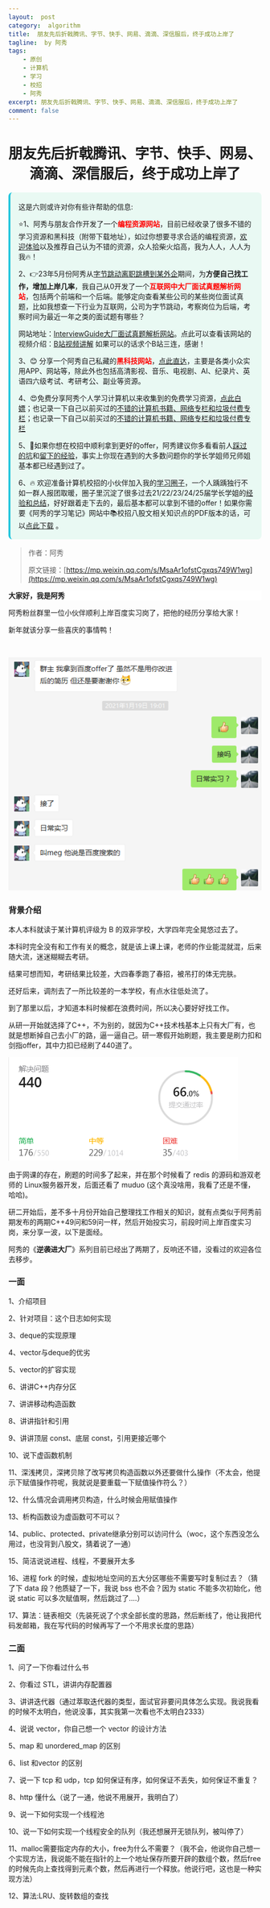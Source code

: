 ```yaml
---
layout:  post
category:  algorithm
title:  朋友先后折戟腾讯、字节、快手、网易、滴滴、深信服后，终于成功上岸了
tagline:  by 阿秀
tags:
    - 原创
    - 计算机
    - 学习
    - 校招
    - 阿秀
excerpt: 朋友先后折戟腾讯、字节、快手、网易、滴滴、深信服后，终于成功上岸了
comment: false
---
```


<h1 align="center">
  朋友先后折戟腾讯、字节、快手、网易、滴滴、深信服后，终于成功上岸了
</h1>
<div style="border-color: #24C6DC;
            background-color: #e9f9f3;         
            margin: 1rem 0;
        padding: .25rem 1rem;
        border-left-width: .3rem;
        border-left-style: solid;
        border-radius: .5rem;
        color: inherit;">
  <p>这是六则或许对你有些许帮助的信息:</p>
<p>⭐️1、阿秀与朋友合作开发了一个<span style="font-weight:bold;color:red">编程资源网站</span>，目前已经收录了很多不错的学习资源和黑科技（附带下载地址），如过你想要寻求合适的编程资源，<a href="https://tools.interviewguide.cn/home" style="text-decoration: underline" target="_blank">欢迎体验</a>以及推荐自己认为不错的资源，众人拾柴火焰高，我为人人，人人为我🔥！</p>  <p>2、👉23年5月份阿秀从<a style="text-decoration: underline" href="https://mp.weixin.qq.com/s?__biz=Mzk0ODU4MzEzMw==&mid=2247512170&idx=1&sn=c4a04a383d2dfdece676b75f17224e78" target="_blank">字节跳动离职跳槽到某外企</a>期间，为<span style="font-weight:bold">方便自己找工作，增加上岸几率</span>，我自己从0开发了一个<span style="font-weight:bold;color:red">互联网中大厂面试真题解析网站</span>，包括两个前端和一个后端。能够定向查看某些公司的某些岗位面试真题，比如我想查一下行业为互联网，公司为字节跳动，考察岗位为后端，考察时间为最近一年之类的面试题有哪些？
<div align="center">
</div>网站地址：<a style="text-decoration: underline" href="https://top.interviewguide.cn/" target="_blank">InterviewGuide大厂面试真题解析网站</a>。点此可以查看该网站的视频介绍：<a style="text-decoration: underline" href="https://www.bilibili.com/video/BV1f94y1C7BL" target="_blank">B站视频讲解</a>   如果可以的话求个B站三连，感谢！
    </p>3、😊
    分享一个阿秀自己私藏的<span style="font-weight:bold;color:red">黑科技网站</span>，<a style="text-decoration: underline" href="https://hkjtz.cn/" target="_blank">点此直达</a>，主要是各类小众实用APP、网站等，除此外也包括高清影视、音乐、电视剧、AI、纪录片、英语四六级考试、考研考公、副业等资源。
  </p>
  <p>4、😍免费分享阿秀个人学习计算机以来收集到的免费学习资源，<a style="text-decoration: underline" href="/notes/07-resources/01-free/01-introduce.html" target="_blank">点此白嫖</a>；也记录一下自己以前买过的<a style="text-decoration: underline" href="/notes/07-resources/02-precious.html" target="_blank">不错的计算机书籍、网络专栏和垃圾付费专栏</a>；也记录一下自己以前买过的<a style="text-decoration: underline" href="/notes/07-resources/02-precious.html" target="_blank">不错的计算机书籍、网络专栏和垃圾付费专栏</a>
  </p>
  <p>5、🚀如果你想在校招中顺利拿到更好的offer，阿秀建议你多看看前人<a style="text-decoration: underline" href="https://www.yuque.com/tuobaaxiu/httmmc/npg1k81zeq4wfpyz" target="_blank">踩过的坑</a>和<a style="text-decoration: underline"  target="_blank" href="https://www.yuque.com/tuobaaxiu/httmmc/gge9ppd0mbu2d3dp">留下的经验</a>，事实上你现在遇到的大多数问题你的学长学姐师兄师姐基本都已经遇到过了。
  </p>
  <p>6、🔥 欢迎准备计算机校招的小伙伴加入我的<a  style="text-decoration: underline" href="https://www.yuque.com/tuobaaxiu/httmmc/xg0otqvc17wfx4u9" target="_blank">学习圈子</a>，一个人踽踽独行不如一群人报团取暖，圈子里沉淀了很多过去21/22/23/24/25届学长学姐的<a  style="text-decoration: underline" href="https://www.yuque.com/tuobaaxiu/httmmc/gge9ppd0mbu2d3dp" target="_blank">经验和总结</a>，好好跟着走下去的，最后基本都可以拿到不错的offer！</a>如果你需要《阿秀的学习笔记》网站中📚︎校招八股文相关知识点的PDF版本的话，可以<a style="text-decoration: underline" href="https://www.yuque.com/tuobaaxiu/httmmc/qs0yn66apvkzw0ps" target="_blank">点此下载</a> 。</p>   </div>





> 作者：阿秀
>
> 原文链接：[https://mp.weixin.qq.com/s/MsaAr1ofstCgxqs749W1wg](https://mp.weixin.qq.com/s/MsaAr1ofstCgxqs749W1wg)



<div>
    <p style="background-color: #FFFFFF;font-weight: bold;"  >大家好，我是阿秀</p>
</div>

阿秀粉丝群里一位小伙伴顺利上岸百度实习岗了，把他的经历分享给大家！

新年就该分享一些喜庆的事情鸭！

​    

<div align=center>
 <img src="./picture/202205150042938.png" style="right;zoom: 100%;" >                                                                                </div>





### 背景介绍

本人本科就读于某计算机评级为 B 的双非学校，大学四年完全晃悠过去了。

本科时完全没有和工作有关的概念，就是该上课上课，老师的作业能混就混，后来随大流，迷迷糊糊去考研。

结果可想而知，考研结果比较差，大四春季跑了春招，被吊打的体无完肤。

还好后来，调剂去了一所比较差的一本学校，有点水往低处流了。

到了那里以后，才知道本科时候都在浪费时间，所以决心要好好找工作。

从研一开始就选择了C++，不为别的，就因为C++技术栈基本上只有大厂有，也就是想断掉自己去小厂的路，逼一逼自己。研一寒假开始刷题，我主要是刷力扣和剑指offer，其中力扣已经刷了440道了。

<img src="./picture/202205150043146.png" style="right;zoom: 100%;" />                                                                                   





由于网课的存在，刷题的时间多了起来，并在那个时候看了 redis 的源码和游双老师的 Linux服务器开发，后面还看了 muduo (这个真没啥用，我看了还是不懂，哈哈)。

研二开始后，差不多十月份开始自己整理找工作相关的知识，就有点类似于阿秀前期发布的两期C++49问和59问一样，然后开始投实习，前段时间上岸百度实习岗，来分享一波，以下是面经。

阿秀的《**逆袭进大厂**》系列目前已经出了两期了，反响还不错，没看过的欢迎各位去移步。

### 一面

1、介绍项目

2、针对项目：这个日志如何实现  

3、deque的实现原理  

4、vector与deque的优劣  

5、vector的扩容实现  

6、讲讲C++内存分区   

7、讲讲移动构造函数  

8、讲讲指针和引用  

9、讲讲顶层 const、底层 const，引用更接近哪个  

10、说下虚函数机制  

11、深浅拷贝，深拷贝除了改写拷贝构造函数以外还要做什么操作（不太会，他提示下赋值操作符呢，我就说是要重载一下赋值操作符么？）  

12、什么情况会调用拷贝构造，什么时候会用赋值操作  

13、析构函数设为虚函数可不可以？  

14、public、protected、private继承分别可以访问什么（woc，这个东西没怎么用过，也没背到八股文，猜着说了一通）  

15、简洁说说进程、线程，不要展开太多  

16、进程 fork 的时候，虚拟地址空间的五大分区哪些不需要写时复制过去？（猜了下 data 段？他质疑了一下，我说 bss 也不会？因为 static 不能多次初始化，他说 static 可以多次赋值啊，然后跳过了....）  

17、算法：链表相交（先装死说了个求全部长度的思路，然后断线了，他让我把代码发邮箱，我在写代码的时候再写了一个不用求长度的思路）

### 二面

1、问了一下你看过什么书

2、你看过 STL，讲讲内存配置器  

3、讲讲迭代器（通过萃取迭代器的类型，面试官非要问具体怎么实现。我说我看的时候不太明白，他说没事，其实我第一次看也不太明白2333）  

4、说说 vector，你自己想一个 vector 的设计方法  

5、map 和 unordered_map 的区别  

6、list 和vector 的区别  

7、说一下 tcp 和 udp，tcp 如何保证有序，如何保证不丢失，如何保证不重复？  

8、http 懂什么（说了一通，他说不用展开，我明白了）  

9、说一下如何实现一个线程池  

10、说一下如何实现一个线程安全的队列（我还想展开无锁队列，被叫停了）  

11、malloc需要指定内存的大小，free为什么不需要？（我不会，他说你自己想一个实现方法，我说能不能在指针的上一个地址保存所要开辟的数组个数，然后free的时候先向上查找得到元素个数，然后再进行一个释放。他说行吧，这也是一种实现方法）  

12、算法:LRU、旋转数组的查找

